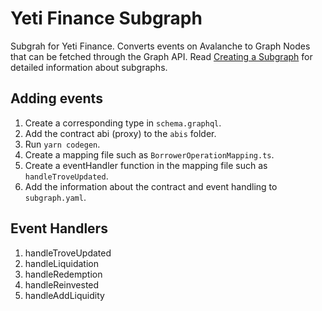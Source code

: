 # Yeti Finance Subgraph

Subgrah for Yeti Finance. Converts events on Avalanche to Graph Nodes that can be fetched through the Graph API. Read [Creating a Subgraph](https://thegraph.com/docs/en/developing/creating-a-subgraph/) for detailed information about subgraphs.

## Adding events

1. Create a corresponding type in `schema.graphql`.
2. Add the contract abi (proxy) to the `abis` folder.
3. Run `yarn codegen`. 
4. Create a mapping file such as `BorrowerOperationMapping.ts`.
5. Create a eventHandler function in the mapping file such as `handleTroveUpdated`.
6. Add the information about the contract and event handling to `subgraph.yaml`.

## Event Handlers

1. handleTroveUpdated
2. handleLiquidation
3. handleRedemption
4. handleReinvested
5. handleAddLiquidity


